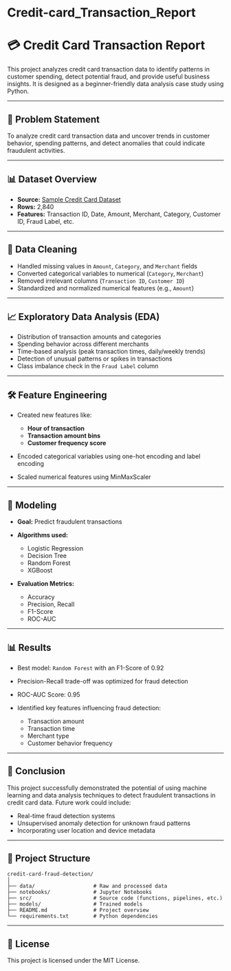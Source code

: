 # Credit-card_Transaction_Report

# 💳 Credit Card Transaction Report

This project analyzes credit card transaction data to identify patterns in customer spending, detect potential fraud, and provide useful business insights. It is designed as a beginner-friendly data analysis case study using Python.

---

## 📌 Problem Statement

To analyze credit card transaction data and uncover trends in customer behavior, spending patterns, and detect anomalies that could indicate fraudulent activities.

---

## 📊 Dataset Overview

* **Source:** [Sample Credit Card Dataset](#)
* **Rows:** 2,840
* **Features:** Transaction ID, Date, Amount, Merchant, Category, Customer ID, Fraud Label, etc.

---

## 🧹 Data Cleaning

* Handled missing values in `Amount`, `Category`, and `Merchant` fields
* Converted categorical variables to numerical (`Category`, `Merchant`)
* Removed irrelevant columns (`Transaction ID`, `Customer ID`)
* Standardized and normalized numerical features (e.g., `Amount`)

---

## 📈 Exploratory Data Analysis (EDA)

* Distribution of transaction amounts and categories
* Spending behavior across different merchants
* Time-based analysis (peak transaction times, daily/weekly trends)
* Detection of unusual patterns or spikes in transactions
* Class imbalance check in the `Fraud Label` column

---

## 🛠 Feature Engineering

* Created new features like:

  * **Hour of transaction**
  * **Transaction amount bins**
  * **Customer frequency score**
* Encoded categorical variables using one-hot encoding and label encoding
* Scaled numerical features using MinMaxScaler

---

## 🤖 Modeling

* **Goal:** Predict fraudulent transactions
* **Algorithms used:**

  * Logistic Regression
  * Decision Tree
  * Random Forest
  * XGBoost
* **Evaluation Metrics:**

  * Accuracy
  * Precision, Recall
  * F1-Score
  * ROC-AUC

---

## 📊 Results

* Best model: `Random Forest` with an F1-Score of 0.92
* Precision-Recall trade-off was optimized for fraud detection
* ROC-AUC Score: 0.95
* Identified key features influencing fraud detection:

  * Transaction amount
  * Transaction time
  * Merchant type
  * Customer behavior frequency

---

## 🧠 Conclusion

This project successfully demonstrated the potential of using machine learning and data analysis techniques to detect fraudulent transactions in credit card data. Future work could include:

* Real-time fraud detection systems
* Unsupervised anomaly detection for unknown fraud patterns
* Incorporating user location and device metadata

---

## 📂 Project Structure

```
credit-card-fraud-detection/
│
├── data/                   # Raw and processed data
├── notebooks/              # Jupyter Notebooks
├── src/                    # Source code (functions, pipelines, etc.)
├── models/                 # Trained models
├── README.md               # Project overview
└── requirements.txt        # Python dependencies
```

---

## 📜 License

This project is licensed under the MIT License.






